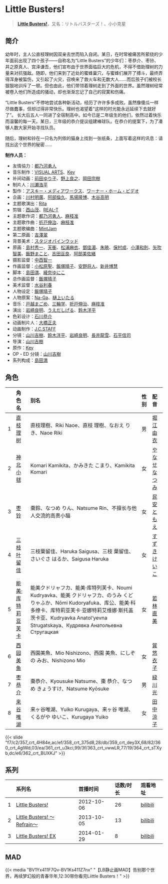# Little Busters!


> <u>**[Little Busters!](https://bgm.tv/subject/38040)**</u>，又名：リトルバスターズ！、小小克星

## 简介

幼年时，主人公直枝理树因双亲去世而陷入自闭。某日，在时常被痛苦所萦绕的少年面前出现了四个孩子——自称名为“Little Busters”的少年们：枣恭介、枣铃、井之原真人、宫泽谦吾，他们宣布由于世界面临巨大的危机，不得不借助理树的力量来对抗强敌。随即，他们来到了近处的蜜蜂巢穴，与蜜蜂们展开了搏斗，最终弄得浑身被蜇伤，又引起了火灾，召唤来了救火车和无数大人……而后孩子们被校长狠狠地训斥了一顿。但也由此，他们带领着理树走到了外面的世界。虽然理树经常被卷入他们所造成的骚动，却也渐渐忘记了自己的寂寞和伤痛。

“Little Busters”不停地尝试各种新活动，经历了许许多多成败。虽然像傻瓜一样尽做蠢事，但却过得非常快乐。理树也渴望着“这样的时光能永远延续下去就好了”。
长大后五人一同进了全宿制高中。如今已是二年级生的他们，依然过着快乐而温馨的每一天。某日，三年级的恭介提议组建棒球队。在恭介的提案下，为了凑够人数大家开始寻找队员。

随后，理树和铃在一只名为列侬的猫身上找到一张纸条，上面写着这样的讯息：请找出这个世界的秘密……

**制作人员：**
- 友情協力：[都乃河勇人](https://bgm.tv/person/6150)
- 音乐制作：[VISUAL ARTS](https://bgm.tv/person/2401)、[Key](https://bgm.tv/person/47)
- 补间动画：[前田ゆり子](https://bgm.tv/person/33690)、[野上良之](https://bgm.tv/person/32994)、[岡田宗樹](https://bgm.tv/person/35562)
- 制片人：[川瀬浩平](https://bgm.tv/person/6755)
- 製作：[アスキー・メディアワークス](https://bgm.tv/person/6140)、[ワーナー・ホーム・ビデオ](https://bgm.tv/person/7536)
- 企画：[川村明廣](https://bgm.tv/person/238)、[阿部倫久](https://bgm.tv/person/1355)、[馬場隆博](https://bgm.tv/person/35971)、[木谷高明](https://bgm.tv/person/1062)
- 主题歌演出：[Rita](https://bgm.tv/person/5742)
- 剪辑：[西山茂](https://bgm.tv/person/6004)、[REAL-T](https://bgm.tv/person/46772)
- 主题歌作词：[都乃河勇人](https://bgm.tv/person/6150)、[麻枝准](https://bgm.tv/person/1916)
- 主题歌作曲：[折戸伸治](https://bgm.tv/person/1915)、[麻枝准](https://bgm.tv/person/1916)
- 主题歌编曲：[MintJam](https://bgm.tv/person/14640)
- 第二原画：[吉澤翠](https://bgm.tv/person/26050)
- 背景美术：[スタジオパインウッド](https://bgm.tv/person/36664)
- 原画：[島村秀一](https://bgm.tv/person/1361)、[天衝](https://bgm.tv/person/3230)、[松浦麻衣](https://bgm.tv/person/6162)、[鄧佳湄](https://bgm.tv/person/28643)、[朱暁](https://bgm.tv/person/28644)、[保村成](https://bgm.tv/person/43143)、[小澤和則](https://bgm.tv/person/21362)、[矢吹智美](https://bgm.tv/person/43623)、[飯野まこと](https://bgm.tv/person/18772)、[吉田亘良](https://bgm.tv/person/12230)、[阿部美佐緒](https://bgm.tv/person/11377)
- 摄影监督：[中西智一](https://bgm.tv/person/3547)
- 作画监督：[小松原聖](https://bgm.tv/person/14438)、[飯塚晴子](https://bgm.tv/person/3313)、[安野将人](https://bgm.tv/person/13084)、[新井博慧](https://bgm.tv/person/21343)
- 脚本：[島田満](https://bgm.tv/person/1027)、[綾奈ゆにこ](https://bgm.tv/person/7345)
- 总作画监督：[飯塚晴子](https://bgm.tv/person/3313)
- 美术监督：[水谷利春](https://bgm.tv/person/13740)
- 人物设定：[飯塚晴子](https://bgm.tv/person/3313)
- 人物原案：[Na-Ga](https://bgm.tv/person/3795)、[樋上いたる](https://bgm.tv/person/2402)
- 音乐：[戸越まごめ](https://bgm.tv/person/1914)、[三輪学](https://bgm.tv/person/6974)、[折戸伸治](https://bgm.tv/person/1915)、[麻枝准](https://bgm.tv/person/1916)
- 演出：[岩崎良明](https://bgm.tv/person/150)、[うえだしげる](https://bgm.tv/person/502)、[鈴木洋平](https://bgm.tv/person/960)
- 色彩设计：[石川恭介](https://bgm.tv/person/3067)
- 动画制片人：[大橋正夫](https://bgm.tv/person/32582)
- 动画制作：[J.C.STAFF](https://bgm.tv/person/390)
- 分镜：[山川吉樹](https://bgm.tv/person/958)、[鈴木洋平](https://bgm.tv/person/960)、[岩崎良明](https://bgm.tv/person/150)、[長井龍雪](https://bgm.tv/person/3179)、[石平信司](https://bgm.tv/person/2148)
- 导演：[山川吉樹](https://bgm.tv/person/958)
- 原作：[Key](https://bgm.tv/person/47)
- OP・ED 分镜：[山川吉樹](https://bgm.tv/person/958)
- 系列构成：[島田満](https://bgm.tv/person/1027)

## 角色

|     |   角色名   |   别名  | 性别 |  配音  |
|:--- |:------  |:----      |:---  |:--   |
| 1 | [直枝理树](https://bgm.tv/character/357) | 直枝理樹、Riki Naoe、直枝 理樹、なおえ りき、Naoe Riki | 男 | [堀江由衣](https://bgm.tv/person/3970) |
| 2 | [神北小毬](https://bgm.tv/character/358) | Komari Kamikita、かみきた こまり、Kamikita Komari | 女 | [やなせなつみ](https://bgm.tv/person/4714) |
| 3 | [枣铃](https://bgm.tv/character/359) | 棗鈴、なつめ りん、Natsume Rin、不擅长与他人交流的高贵小猫 | 女 | [民安ともえ](https://bgm.tv/person/5900) |
| 4 | [三枝叶留佳](https://bgm.tv/character/360) | 三枝葉留佳、Haruka Saigusa、三枝 葉留佳、さいぐさ はるか、Saigusa Haruka | 女 | [すずきけいこ](https://bgm.tv/person/6275) |
| 5 | [能美·库特莉亚芙卡](https://bgm.tv/character/361) | 能美クドリャフカ、能美·库特列芙卡、Noumi Kudryavka、能美 クドリャフカ、のうみ くどりゃふか、Nōmi Kudoryafuka、库公、能美·科多缭卡、库特莉亚芙卡·亚娜特莉艾维娜·斯托盖茨卡亚、Kudryavka Anatol‘yevna Strugatskaya、Кудрявка Анатольевна Стругацкая | 女 | [若林直美](https://bgm.tv/person/3934) |
| 6 | [西园美鱼](https://bgm.tv/character/363) | 西園美魚、Mio Nishizono、西園 美魚、にしぞの みお、Nishizono Mio | 女 | [巽悠衣子](https://bgm.tv/person/5124) |
| 7 | [枣恭介](https://bgm.tv/character/364) | 棗恭介、Kyousuke Natsume、棗 恭介、なつめ きょうすけ、Natsume Kyōsuke | 男 | [緑川光](https://bgm.tv/person/3967) |
| 8 | [来谷唯湖](https://bgm.tv/character/362) | 来ヶ谷唯湖、Yuiko Kurugaya、来ヶ谷 唯湖、くるがや ゆいこ、Kurugaya Yuiko | 女 | [田中涼子](https://bgm.tv/person/4832) |

{{< slide "f7/c2/357_crt_4H84e,ac/ef/358_crt_375d8,28/db/359_crt_dey3X,68/82/360_crt_4glWd,03/ea/361_crt_u3kci,99/3f/363_crt_vwwLR,77/19/364_crt_sTXyb,dc/e6/362_crt_BUXKJ" >}}

## 系列

|     |   系列名   |   首播时间  | 话数/时长  | 观看地址 |
|:---  |:------    |:----      |:---       |:---  |
| 1 |[Little Busters!](https://bgm.tv/subject/38040)| 2012-10-06 | 26 | [bilibili](https://www.bilibili.com/bangumi/play/ep82086)  |
| 2 |[Little Busters! 〜Refrain〜](https://bgm.tv/subject/69484)| 2013-10-05 | 13 | [bilibili](https://www.bilibili.com/bangumi/play/ss3570)  |
| 3 |[Little Busters! EX](https://bgm.tv/subject/83737)| 2014-01-29 | 8 | [bilibili](https://www.bilibili.com/bangumi/play/ss3571)  |


## MAD

{{< media  "BV1Yx411F7Qv-BV1Ks411Z7nx"
"【LB静止画MAD】告别那个世界，再续梦幻般的青春华年,12:30带你看完Liittle Busters！"  >}}
